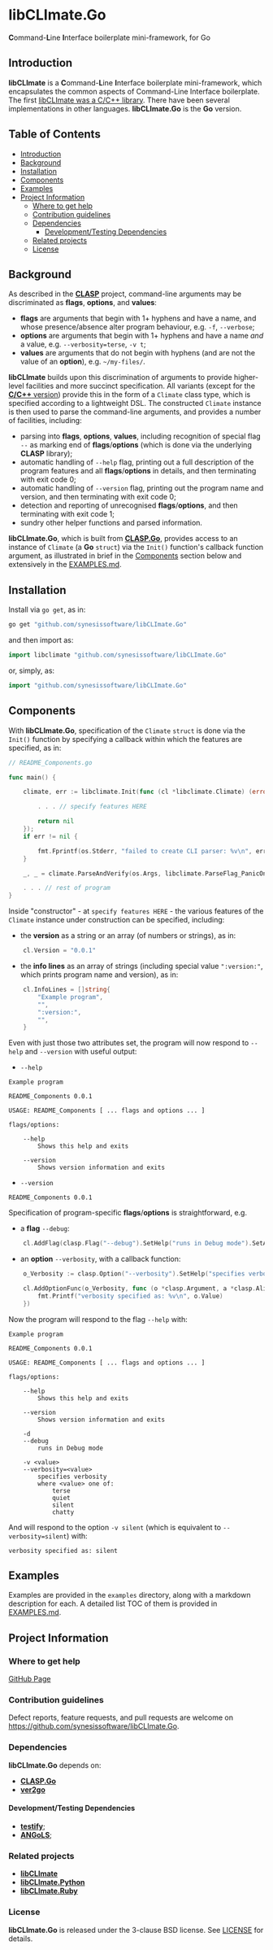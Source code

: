 # libCLImate.Go <!-- omit in toc -->

**C**ommand-**L**ine **I**nterface boilerplate mini-framework, for Go


## Introduction

**libCLImate** is a **C**ommand-**L**ine **I**nterface boilerplate
mini-framework, which encapsulates the common aspects of Command-Line
Interface boilerplate. The first
[libCLImate was a C/C++ library](https://github.com/synesissoftware/libCLImate/).
There have been several implementations in other languages. **libCLImate.Go** is the
**Go** version.


## Table of Contents <!-- omit in toc -->

- [Introduction](#introduction)
- [Background](#background)
- [Installation](#installation)
- [Components](#components)
- [Examples](#examples)
- [Project Information](#project-information)
	- [Where to get help](#where-to-get-help)
	- [Contribution guidelines](#contribution-guidelines)
	- [Dependencies](#dependencies)
		- [Development/Testing Dependencies](#developmenttesting-dependencies)
	- [Related projects](#related-projects)
	- [License](#license)


## Background

As described in the [**CLASP**](https://github.com/synesissoftware/CLASP) project, command-line arguments may be discriminated as **flags**, **options**, and **values**:

* **flags** are arguments that begin with 1+ hyphens and have a name, and whose presence/absence alter program behaviour, e.g. ``-f``, ``--verbose``;
* **options** are arguments that begin with 1+ hyphens and have a name *and* a value, e.g. ``--verbosity=terse``, ``-v t``;
* **values** are arguments that do not begin with hyphens (and are not the value of an **option**), e.g. ``~/my-files/``.

**libCLImate** builds upon this discrimination of arguments to provide higher-level facilities and more succinct specification. All variants (except for the [**C/C++** version](https://github.com/synesissoftware/libCLImate/)) provide this in the form of a ``Climate`` class type, which is specified according to a lightweight DSL. The constructed ``Climate`` instance is then used to parse the command-line arguments, and provides a number of facilities, including:

* parsing into **flags**, **options**, **values**, including recognition of special flag ``--`` as marking end of **flags**/**options** (which is done via the underlying **CLASP** library);
* automatic handling of ``--help`` flag, printing out a full description of the program features and all **flags**/**options** in details, and then terminating with exit code 0;
* automatic handling of ``--version`` flag, printing out the program name and version, and then terminating with exit code 0;
* detection and reporting of unrecognised **flags**/**options**, and then terminating with exit code 1;
* sundry other helper functions and parsed information.

**libCLImate.Go**, which is built from [**CLASP.Go**](https://github.com/synesissoftware/CLASP.Go), provides access to an instance of ``Climate`` (a **Go** ``struct``) via the ``Init()`` function's callback function argument, as illustrated in brief in the [Components](#components) section below and extensively in the [EXAMPLES.md](./EXAMPLES.md).


## Installation

Install via `go get`, as in:

```bash
go get "github.com/synesissoftware/libCLImate.Go"
```

and then import as:

```Go
import libclimate "github.com/synesissoftware/libCLImate.Go"
```

or, simply, as:

```Go
import "github.com/synesissoftware/libCLImate.Go"
```


## Components

With **libCLImate.Go**, specification of the ``Climate`` ``struct`` is done via the ``Init()`` function by specifying a callback within which the features are specified, as in:

```Go
// README_Components.go

func main() {

	climate, err := libclimate.Init(func (cl *libclimate.Climate) (error) {

        . . . // specify features HERE

		return nil
	});
	if err != nil {

		fmt.Fprintf(os.Stderr, "failed to create CLI parser: %v\n", err)
	}

	_, _ = climate.ParseAndVerify(os.Args, libclimate.ParseFlag_PanicOnFailure)

    . . . // rest of program
}
```

Inside "constructor" - at ``specify features HERE`` - the various features of the `Climate` instance under construction can be specified, including:

* the **version** as a string or an array (of numbers or strings), as in:

```Go
	cl.Version = "0.0.1"
```

* the **info lines** as an array of strings (including special value ``":version:"``, which prints program name and version), as in:

```Go
	cl.InfoLines = []string{
		"Example program",
		"",
		":version:",
		"",
	}
```

Even with just those two attributes set, the program will now respond to ``--help`` and ``--version`` with useful output:

* ``--help``
```
Example program

README_Components 0.0.1

USAGE: README_Components [ ... flags and options ... ]

flags/options:

	--help
		Shows this help and exits

	--version
		Shows version information and exits
```

* ``--version``
```
README_Components 0.0.1
```

Specification of program-specific **flags**/**options** is straightforward, e.g.

* a **flag** ``--debug``:

```Go
	cl.AddFlag(clasp.Flag("--debug").SetHelp("runs in Debug mode").SetAlias("-d"))
```

* an **option** ``--verbosity``, with a callback function:

```Go
	o_Verbosity := clasp.Option("--verbosity").SetHelp("specifies verbosity").SetAlias("-v").SetValues("terse", "quiet", "silent", "chatty")

	cl.AddOptionFunc(o_Verbosity, func (o *clasp.Argument, a *clasp.Alias) {
		fmt.Printf("verbosity specified as: %v\n", o.Value)
	})
```

Now the program will respond to the flag ``--help`` with:

```
Example program

README_Components 0.0.1

USAGE: README_Components [ ... flags and options ... ]

flags/options:

	--help
		Shows this help and exits

	--version
		Shows version information and exits

	-d
	--debug
		runs in Debug mode

	-v <value>
	--verbosity=<value>
		specifies verbosity
		where <value> one of:
			terse
			quiet
			silent
			chatty
```

And will respond to the option ``-v silent`` (which is equivalent to ``--verbosity=silent``) with:

```
verbosity specified as: silent
```


## Examples

Examples are provided in the ```examples``` directory, along with a markdown description for each. A detailed list TOC of them is provided in [EXAMPLES.md](./EXAMPLES.md).


## Project Information


### Where to get help

[GitHub Page](https://github.com/synesissoftware/libCLImate.Go "GitHub Page")


### Contribution guidelines

Defect reports, feature requests, and pull requests are welcome on https://github.com/synesissoftware/libCLImate.Go.


### Dependencies

**libCLImate.Go** depends on:

* [**CLASP.Go**](https://github.com/synesissoftware/CLASP.Go/)
* [**ver2go**](https://github.com/synesissoftware/ver2go/)


#### Development/Testing Dependencies

* [**testify**](github.com/stretchr/testify);
* [**ANGoLS**](https://github.com/synesissoftware/ANGoLS/);


### Related projects

* [**libCLImate**](https://github.com/synesissoftware/libCLImate/)
* [**libCLImate.Python**](https://github.com/synesissoftware/libCLImate.Python/)
* [**libCLImate.Ruby**](https://github.com/synesissoftware/libCLImate.Ruby/)


### License

**libCLImate.Go** is released under the 3-clause BSD license. See [LICENSE](./LICENSE) for details.


<!-- ########################### end of file ########################### -->

